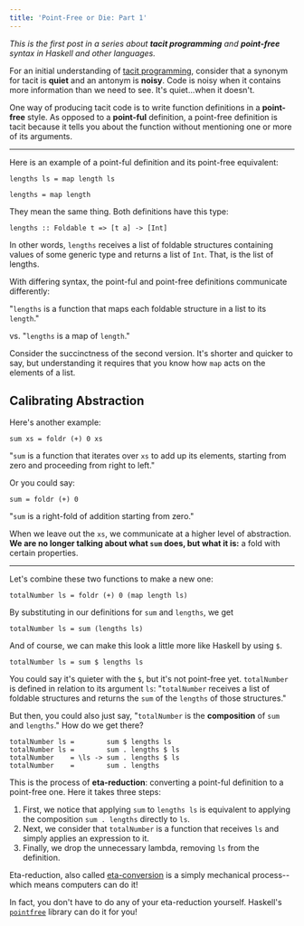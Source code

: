 ```yaml
---
title: 'Point-Free or Die: Part 1'
---
```


_This is the first post in a series about **tacit programming** and **point-free**
syntax in Haskell and other languages._

For an initial understanding of [tacit programming](https://en.wikipedia.org/wiki/Tacit_programming),
consider that a synonym for tacit is **quiet** and an antonym is **noisy**.
Code is noisy when it contains more information than we need to see.
It's quiet...when it doesn't.

One way of producing tacit code is to write function definitions in a **point-free**
style. As opposed to a **point-ful** definition, a point-free definition is tacit
because it tells you about the function without mentioning one or more of its arguments.

---

Here is an example of a point-ful definition and its point-free equivalent:

    lengths ls = map length ls

    lengths = map length

They mean the same thing. Both definitions have this type:

    lengths :: Foldable t => [t a] -> [Int]

In other words, `lengths` receives a list of foldable structures containing values
of some generic type and returns a list of `Int`. That, is the list of lengths.

With differing syntax, the point-ful and point-free definitions communicate differently:

"`lengths` is a function that maps each foldable structure in a list to its `length`."

vs. "`lengths` is a map of `length`."

Consider the succinctness of the second version. It's shorter and quicker to say,
but understanding it requires that you know how `map` acts on the elements of a list.

## Calibrating Abstraction

Here's another example:

    sum xs = foldr (+) 0 xs

"`sum` is a function that iterates over `xs` to add up its elements, starting
from zero and proceeding from right to left."

Or you could say:

    sum = foldr (+) 0

"`sum` is a right-fold of addition starting from zero."

When we leave out the `xs`, we communicate at a higher level of abstraction.
**We are no longer talking about what `sum` does, but what it is:**
a fold with certain properties.

---

Let's combine these two functions to make a new one:

    totalNumber ls = foldr (+) 0 (map length ls)

By substituting in our definitions for `sum` and `lengths`, we get

    totalNumber ls = sum (lengths ls)

And of course, we can make this look a little more like Haskell by using `$`.

    totalNumber ls = sum $ lengths ls

You could say it's quieter with the `$`, but it's not point-free yet. `totalNumber`
is defined in relation to its argument `ls`: "`totalNumber` receives a list of
foldable structures and returns the `sum` of the `lengths` of those structures."

But then, you could also just say, "`totalNumber` is the **composition** of `sum`
and `lengths`." How do we get there?

    totalNumber ls =        sum $ lengths ls
    totalNumber ls =        sum . lengths $ ls
    totalNumber    = \ls -> sum . lengths $ ls
    totalNumber    =        sum . lengths

This is the process of **eta-reduction**: converting a point-ful definition to a
point-free one. Here it takes three steps:

1. First, we notice that applying `sum` to `lengths ls` is equivalent to applying
the composition `sum . lengths` directly to `ls`.
2. Next, we consider that `totalNumber` is a function that receives `ls` and
simply applies an expression to it.
3. Finally, we drop the unnecessary lambda, removing `ls` from the definition.

Eta-reduction, also called [eta-conversion](https://en.wikipedia.org/wiki/Lambda_calculus#.CE.B7-conversion)
is a simply mechanical process--which means computers can do it!

In fact, you don't have to do any of your eta-reduction yourself.
Haskell's [`pointfree`](https://github.com/bmillwood/pointfree) library can do it for you!


